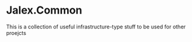 # Jalex.Common
This is a collection of useful infrastructure-type stuff to be used for other proejcts
